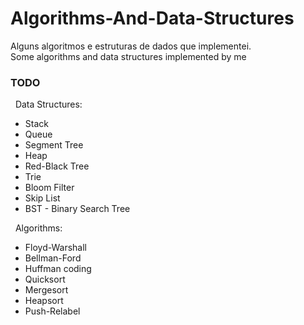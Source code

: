 Algorithms-And-Data-Structures
==============================

Alguns algoritmos e estruturas de dados que implementei.<br/>
Some algorithms and data structures implemented by me

### TODO
&nbsp;&nbsp;Data Structures:
<ul>
    <li>Stack</li>
    <li>Queue</li>
    <li>Segment Tree</li>
    <li>Heap</li>
    <li>Red-Black Tree</li>
    <li>Trie</li>
    <li>Bloom Filter</li>
    <li>Skip List</li>
    <li>BST - Binary Search Tree</li>
</ul>

&nbsp;&nbsp;Algorithms:
<ul>
    <li>Floyd-Warshall</li>
    <li>Bellman-Ford</li>
    <li>Huffman coding</li>
    <li>Quicksort</li>
    <li>Mergesort</li>
    <li>Heapsort</li>
    <li>Push-Relabel</li>
</ul>
